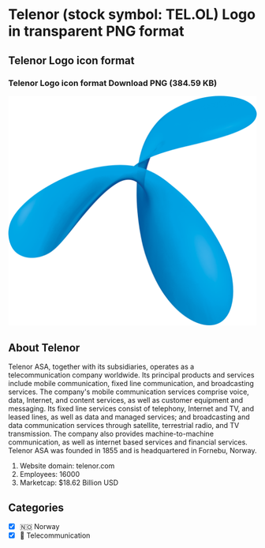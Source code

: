 # Telenor (stock symbol: TEL.OL) Logo in transparent PNG format

## Telenor Logo icon format

### Telenor Logo icon format Download PNG (384.59 KB)

![Telenor Logo icon format Download PNG (384.59 KB)](/img/orig/TEL.OL-9c84ce78.png)

## About Telenor

Telenor ASA, together with its subsidiaries, operates as a telecommunication company worldwide. Its principal products and services include mobile communication, fixed line communication, and broadcasting services. The company's mobile communication services comprise voice, data, Internet, and content services, as well as customer equipment and messaging. Its fixed line services consist of telephony, Internet and TV, and leased lines, as well as data and managed services; and broadcasting and data communication services through satellite, terrestrial radio, and TV transmission. The company also provides machine-to-machine communication, as well as internet based services and financial services. Telenor ASA was founded in 1855 and is headquartered in Fornebu, Norway.

1. Website domain: telenor.com
2. Employees: 16000
3. Marketcap: $18.62 Billion USD


## Categories
- [x] 🇳🇴 Norway
- [x] 📡 Telecommunication
